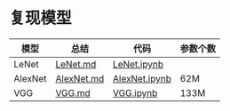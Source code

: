 # 复现模型

| 模型      | 总结                                                                        | 代码                                                                              | 参数个数 |
| ------- | ------------------------------------------------------------------------- | ------------------------------------------------------------------------------- | ---- |
| LeNet   | [LeNet.md](https://github.com/garrisonz/reproduce/blob/main/LeNet.md)     | [LeNet.ipynb](https://github.com/garrisonz/reproduce/blob/main/LeNet.ipynb)     |      |
| AlexNet | [AlexNet.md](https://github.com/garrisonz/reproduce/blob/main/AlexNet.md) | [AlexNet.ipynb](https://github.com/garrisonz/reproduce/blob/main/AlexNet.ipynb) | 62M  |
| VGG     | [VGG.md](https://github.com/garrisonz/reproduce/blob/main/VGG.md)         | [VGG.ipynb](https://github.com/garrisonz/reproduce/blob/main/VGG.ipynb)         | 133M |
